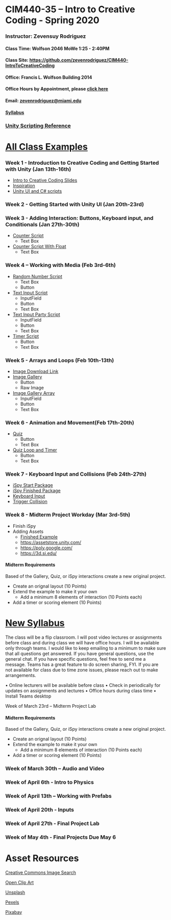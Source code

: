 # CIM440-35 – Intro to Creative Coding - Spring 2020  

### Instructor: Zevensuy Rodriguez
#### Class Time: Wolfson 2046 MoWe 1:25 - 2:40PM
#### Class Site: https://github.com/zevenrodriguez/CIM440-IntroToCreativeCoding
#### Office: Francis L. Wolfson Building 2014
#### Office Hours by Appointment, please [click here](https://outlook.office365.com/owa/calendar/OfficeHours@miamiedu.onmicrosoft.com/bookings/)
#### Email: zevenrodriguez@miami.edu
#### [Syllabus](CIM440-IntrotoCreativeCoding-General.pdf)

### [Unity Scripting Reference](https://docs.unity3d.com/2019.2/Documentation/ScriptReference/index.html)

# [All Class Examples](/examples/Allprojects3-25.unitypackage)

### Week 1 - Introduction to Creative Coding and Getting Started with Unity (Jan 13th-16th)

* [Intro to Creative Coding Slides](https://docs.google.com/presentation/d/1JOyKlBnO07jWDOI2GCSGj7Qi4ifHQrrECOa8ZJdVJA8/edit?usp=sharing)
* [Inspiration](inspiration.md)
* [Unity UI and C# scripts](https://docs.google.com/presentation/d/1p4PsdqcDyNW-75JJrLv6wtzsfHaFDP6hFd_TB3zaaOo/edit?usp=sharing)

### Week 2 - Getting Started with Unity UI (Jan 20th-23rd)

### Week 3 - Adding Interaction: Buttons, Keyboard input, and Conditionals (Jan 27th-30th)

* [Counter Script](/examples/CC-GettingStarted/Assets/script/exampleScripts/counterscript.cs)
  * Text Box
* [Counter Script With Float](/examples/CC-GettingStarted/Assets/script/exampleScripts/counterfloatscript.cs)
  * Text Box

### Week 4 – Working with Media (Feb 3rd-6th)

* [Random Number Script](/examples/CC-GettingStarted/Assets/script/exampleScripts/randomnumber.cs)
  * Text Box
  * Button
* [Text Input Script](/examples/CC-GettingStarted/Assets/script/exampleScripts/entertext.cs)
  * InputField
  * Button
  * Text Box
* [Text Input Party Script](/examples/CC-GettingStarted/Assets/script/exampleScripts/inputpartyscript.cs)
  * InputField
  * Button
  * Text Box  
* [Timer Script](/examples/CC-GettingStarted/Assets/script/exampleScripts/timerScript.cs)
  * Button
  * Text Box

### Week 5 - Arrays and Loops (Feb 10th-13th)
* [Image Download Link](https://github.com/zevenrodriguez/CIM440-IntroToCreativeCoding/raw/master/examples/CC-GettingStarted/Assets/images.zip)
* [Image Gallery](/examples/CC-GettingStarted/Assets/script/exampleScripts/imagegalleryScript.cs)
  * Button
  * Raw Image
* [Image Gallery Array](/examples/CC-GettingStarted/Assets/script/exampleScripts/imagegalleryarrayScript.cs)
  * InputField
  * Button
  * Text Box

### Week 6 - Animation and Movement(Feb 17th-20th)

* [Quiz](/examples/CC-GettingStarted/Assets/script/exampleScripts/quizscript.cs)
  * Button
  * Text Box
* [Quiz Loop and Timer](/examples/CC-GettingStarted/Assets/script/exampleScripts/quizloopscript.cs)
  * Button
  * Text Box

### Week 7 - Keyboard Input and Collisions (Feb 24th-27th)

* [iSpy Start Package](https://github.com/zevenrodriguez/CIM440-IntroToCreativeCoding/raw/master/examples/ispyprojectstart.unitypackage)
* [iSpy Finished Package](https://github.com/zevenrodriguez/CIM440-IntroToCreativeCoding/raw/master/examples/ispyproject.unitypackage)
* [Keyboard Input](https://github.com/zevenrodriguez/CIM440-IntroToCreativeCoding/blob/master/examples/CC-GettingStarted/Assets/script/exampleScripts/ispykeyboardScript.cs)
* [Trigger Collision](https://github.com/zevenrodriguez/CIM440-IntroToCreativeCoding/blob/master/examples/CC-GettingStarted/Assets/script/exampleScripts/ispycollision.cs)

### Week 8 - Midterm Project Workday (Mar 3rd-5th)

* Finish iSpy
* Adding Assets
  * [Finished Example](https://github.com/zevenrodriguez/CIM440-IntroToCreativeCoding/raw/master/examples/importAssets.unitypackage)
  * https://assetstore.unity.com/
  * https://poly.google.com/
  * https://3d.si.edu/

#### Midterm Requirements

Based of the Gallery, Quiz, or iSpy interactions create a new original project.

* Create an orignal layout (10 Points)
* Extend the example to make it your own
  * Add a minimum 8 elements of interaction (10 Points each)
* Add a timer or scoring element (10 Points)


# [New Syllabus](CIM440-IntrotoCreativeCoding-General-Updated.pdf)


The class will be a flip classroom. I will post video lectures or assignments before class and during class we will have office hours. I will be available only through teams. I would like to keep emailing to a minimum to make sure that all questions get answered. If you have general questions, use the general chat. If you have specific questions, feel free to send me a message. Teams has a great feature to do screen sharing, FYI. If you are not available for class due to time zone issues, please reach out to make arrangements.

•	Online lecturers will be available before class
•	Check in periodically for updates on assignments and lectures
•	Office hours during class time
•	Install Teams desktop

Week of March 23rd – Midterm Project Lab

#### Midterm Requirements

Based of the Gallery, Quiz, or iSpy interactions create a new original project.

* Create an orignal layout (10 Points)
* Extend the example to make it your own
  * Add a minimum 8 elements of interaction (10 Points each)
* Add a timer or scoring element (10 Points)

### Week of March 30th – Audio and Video
### Week of April 6th - Intro to Physics
### Week of April 13th – Working with Prefabs
### Week of April 20th - Inputs
### Week of April 27th - Final Project Lab
### Week of May 4th - Final Projects Due May 6


<!-- ### Week 9 - Midterm Project Workday (Mar 16th-19th)

### Week 10 – Physics and Collision Detection (Mar 23rd-26th)

### Week 11 – Working with Prefabs (Mar 30th- Apr 2nd)

### Week 12 - Final Project Ideation Workshop (Apr 6th – 9th)

### Week 13 - Final Project Workshop (Apr 13th – 16th)

### Week 14 - Final Project Check-in (Apr 20th – 23rd)


IMPORTANT DATES:

Jan 13 - CLASSES BEGIN

Jan 20 - HOLIDAY (MARTIN LUTHER KING, JR. DAY)

March 7-15 - SPRING RECESS

March 25 - Last Day to Drop a Course

April 24 - CLASSES END  (11:00 PM)

April 25 - April 28 - Reading Days

April 29- May 6 - FINAL EXAMS

-->


# Asset Resources

[Creative Commons Image Search](https://ccsearch.creativecommons.org/)

[Open Clip Art](https://openclipart.org/)

[Unsplash](https://unsplash.com/)

[Pexels](https://www.pexels.com/)

[Pixabay](https://pixabay.com/)
